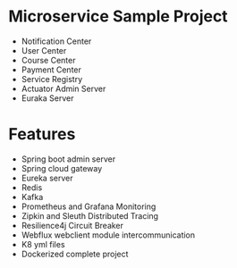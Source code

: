 # Microservice Sample Project

* Notification Center
* User Center
* Course Center
* Payment Center
* Service Registry
* Actuator Admin Server
* Euraka Server

# Features

* Spring boot admin server
* Spring cloud gateway
* Eureka server
* Redis
* Kafka
* Prometheus and Grafana Monitoring
* Zipkin and Sleuth Distributed Tracing
* Resilience4j Circuit Breaker
* Webflux webclient module intercommunication
* K8 yml files
* Dockerized complete project